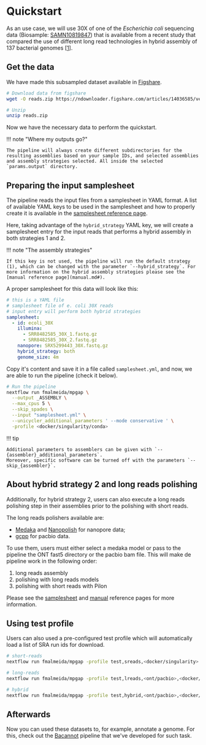 # Quickstart

As an use case, we will use 30X of one of the *Escherichia coli* sequencing data (Biosample: [SAMN10819847](https://www.ncbi.nlm.nih.gov/biosample/10819847))
that is available from a recent study that compared the use of different long read technologies in hybrid assembly of 137 bacterial genomes [[1](https://doi.org/10.1099/mgen.0.000294)].

## Get the data

We have made this subsampled dataset available in [Figshare](https://figshare.com/articles/dataset/Illumina_pacbio_and_ont_sequencing_reads/14036585).


```bash
# Download data from figshare
wget -O reads.zip https://ndownloader.figshare.com/articles/14036585/versions/4

# Unzip
unzip reads.zip
```

Now we have the necessary data to perform the quickstart.

!!! note "Where my outputs go?"

    The pipeline will always create different subdirectories for the resulting assemblies based on your sample IDs, and selected assemblies and assembly strategies selected. All inside the selected `params.output` directory.

## Preparing the input samplesheet

The pipeline reads the input files from a samplesheet in YAML format. A list of available YAML keys to be used in the samplesheet and how to properly create it is available in the [samplesheet reference page](samplesheet.md#).

Here, taking advantage of the `hybrid_strategy` YAML key, we will create a samplesheet entry for the input reads that performs a hybrid assembly in both strategies 1 and 2.

!!! note "The assembly strategies"

    If this key is not used, the pipeline will run the default strategy (1), which can be changed with the parameter `--hybrid_strategy`. For more information on the hybrid assembly strategies please see the [manual reference page](manual.md#).

A proper samplesheet for this data will look like this:

```yaml
# this is a YAML file
# samplesheet file of e. coli 30X reads
# input entry will perform both hybrid strategies
samplesheet:
  - id: ecoli_30X
    illumina:
      - SRR8482585_30X_1.fastq.gz
      - SRR8482585_30X_2.fastq.gz
    nanopore: SRX5299443_30X.fastq.gz
    hybrid_strategy: both
    genome_size: 4m
```

Copy it's content and save it in a file called `samplesheet.yml`, and now, we are able to run the pipeline (check it below).

```bash
# Run the pipeline
nextflow run fmalmeida/mpgap \
  --output _ASSEMBLY \
  --max_cpus 5 \
  --skip_spades \
  --input "samplesheet.yml" \
  --unicycler_additional_parameters ' --mode conservative ' \
  -profile <docker/singularity/conda>
```

!!! tip

    Additional parameters to assemblers can be given with `--{assembler}_additional_parameters`.
    Moreover, specific software can be turned off with the parameters `--skip_{assembler}`.

## About hybrid strategy 2 and long reads polishing

Additionally, for hybrid strategy 2, users can also execute a long reads polishing step in their assemblies prior to the polishing with short reads.

The long reads polishers available are:

* [Medaka](https://github.com/nanoporetech/medaka) and [Nanopolish](https://github.com/jts/nanopolish) for nanopore data;
* [gcpp](https://github.com/PacificBiosciences/gcpp) for pacbio data.

To use them, users must either select a medaka model or pass to the pipeline  the ONT fast5 directory or the pacbio bam file. This will make de pipeline work in the following order: 

1. long reads assembly
2. polishing with long reads models
3. polishing with short reads with Pilon

Please see the [samplesheet](samplesheet.md#) and [manual](manual.md#) reference pages for more information.

## Using test profile


Users can also used a pre-configured test profile which will automatically load a list of SRA run ids for download.

```bash
# short-reads
nextflow run fmalmeida/mpgap -profile test,sreads,<docker/singularity>

# long-reads
nextflow run fmalmeida/mpgap -profile test,lreads,<ont/pacbio>,<docker/singularity>

# hybrid
nextflow run fmalmeida/mpgap -profile test,hybrid,<ont/pacbio>,<docker/singularity>
```

## Afterwards

Now you can used these datasets to, for example, annotate a genome. For this, check out the [Bacannot](https://bacannot.readthedocs.io/en/latest/index.html) pipeline that we've developed for such task.

